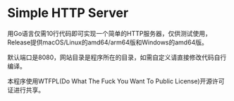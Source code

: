 # Simple HTTP Server

用Go语言仅需10行代码即可实现一个简单的HTTP服务器，仅供测试使用，Release提供macOS/Linux的amd64/arm64版和Windows的amd64版。

默认端口是8080，网站目录是程序所在的目录，如需自定义请直接修改代码自行编译。

本程序使用WTFPL(Do What The Fuck You Want To Public License)开源许可证进行共享。
